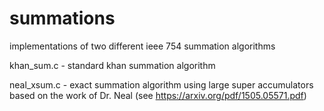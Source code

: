 # summations
implementations of two different ieee 754 summation algorithms 

khan_sum.c - standard khan summation algorithm

neal_xsum.c - exact summation algorithm using large super accumulators based on the work of Dr. Neal
              (see https://arxiv.org/pdf/1505.05571.pdf)
